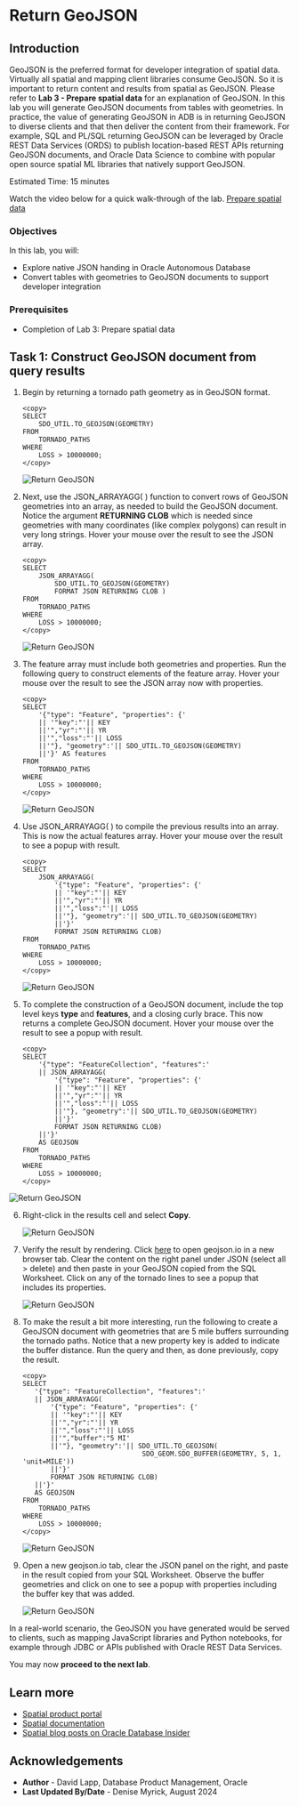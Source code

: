 # Return GeoJSON


## Introduction

GeoJSON is the preferred format for developer integration of spatial data. Virtually all spatial and mapping client libraries consume GeoJSON. So it is important to return content and results from spatial as GeoJSON. Please refer to **Lab 3 - Prepare spatial data** for an explanation of GeoJSON. In this lab you will generate GeoJSON documents from tables with geometries. In practice, the value of generating GeoJSON in ADB is in returning GeoJSON to diverse clients and that then deliver the content from their framework. For example, SQL and PL/SQL returning GeoJSON can be leveraged by Oracle REST Data Services (ORDS) to publish location-based REST APIs returning GeoJSON documents, and Oracle Data Science to combine with popular open source spatial ML libraries that natively support GeoJSON.

Estimated Time: 15 minutes

Watch the video below for a quick walk-through of the lab.
[Prepare spatial data](videohub:1_bj22bt29)

### Objectives

In this lab, you will:

* Explore native JSON handing in Oracle Autonomous Database
* Convert tables with geometries to GeoJSON documents to support developer integration

### Prerequisites

* Completion of Lab 3: Prepare spatial data

## Task 1: Construct GeoJSON document from query results

1. Begin by returning a tornado path geometry as in GeoJSON format.

      ```
      <copy> 
      SELECT
          SDO_UTIL.TO_GEOJSON(GEOMETRY)
      FROM
          TORNADO_PATHS
      WHERE
          LOSS > 10000000;
      </copy>
      ```

      ![Return GeoJSON](images/return-geojson-01.png)

2. Next, use the JSON_ARRAYAGG( ) function to convert rows of GeoJSON geometries into an array, as needed to build the GeoJSON document. Notice the argument **RETURNING CLOB** which is needed since geometries with many coordinates (like complex polygons) can result in very long strings. Hover your mouse over the result to see the JSON array.

      ```
      <copy> 
      SELECT
          JSON_ARRAYAGG(
              SDO_UTIL.TO_GEOJSON(GEOMETRY) 
              FORMAT JSON RETURNING CLOB )
      FROM
          TORNADO_PATHS
      WHERE
          LOSS > 10000000;
      </copy>
      ```

      ![Return GeoJSON](images/return-geojson-02.png)

3. The feature array must include both geometries and properties. Run the following query to construct elements of the feature array. Hover your mouse over the result to see the JSON array now with properties.


      ```
      <copy> 
      SELECT
          '{"type": "Feature", "properties": {'
          || '"key":"'|| KEY
          ||'","yr":"'|| YR
          ||'","loss":"'|| LOSS
          ||'"}, "geometry":'|| SDO_UTIL.TO_GEOJSON(GEOMETRY)
          ||'}' AS features
      FROM
          TORNADO_PATHS
      WHERE
          LOSS > 10000000;
      </copy>
      ```

      ![Return GeoJSON](images/return-geojson-03.png)

4.  Use JSON_ARRAYAGG( ) to compile the previous results into an array. This is now the actual features array. Hover your mouse over the result to see a popup with result.

    ```
    <copy> 
    SELECT
        JSON_ARRAYAGG( 
            '{"type": "Feature", "properties": {'
            || '"key":"'|| KEY
            ||'","yr":"'|| YR
            ||'","loss":"'|| LOSS
            ||'"}, "geometry":'|| SDO_UTIL.TO_GEOJSON(GEOMETRY)
            ||'}' 
            FORMAT JSON RETURNING CLOB)   
    FROM
        TORNADO_PATHS
    WHERE
        LOSS > 10000000;
    </copy>
    ```

    ![Return GeoJSON](images/return-geojson-04.png)


5.  To complete the construction of a GeoJSON document, include the top level keys **type** and **features**, and a closing curly brace. This now returns a complete GeoJSON document. Hover your mouse over the result to see a popup with result.

    ```
    <copy> 
    SELECT
        '{"type": "FeatureCollection", "features":'
        || JSON_ARRAYAGG( 
            '{"type": "Feature", "properties": {'
            || '"key":"'|| KEY
            ||'","yr":"'|| YR
            ||'","loss":"'|| LOSS
            ||'"}, "geometry":'|| SDO_UTIL.TO_GEOJSON(GEOMETRY)
            ||'}' 
            FORMAT JSON RETURNING CLOB) 
        ||'}'
        AS GEOJSON
    FROM
        TORNADO_PATHS
    WHERE
        LOSS > 10000000;
    </copy>
    ```

  ![Return GeoJSON](images/return-geojson-05.png)

 6. Right-click in the results cell and select **Copy**.

      ![Return GeoJSON](images/return-geojson-06.png)

 7. Verify the result by rendering. Click [here](http://geojson.io) to open geojson.io in a new browser tab. Clear the content on the right panel under JSON (select all > delete) and then paste in your GeoJSON copied from the SQL Worksheet. Click on any of the tornado lines to see a popup that includes its properties.

       ![Return GeoJSON](images/return-geojson-07.png)

 8. To make the result a bit more interesting, run the following to create a GeoJSON document with geometries that are 5 mile buffers surrounding the tornado paths.  Notice that a new property key is added to indicate the buffer distance. Run the query and then, as done previously, copy the result.

       ```
       <copy> 
       SELECT
          '{"type": "FeatureCollection", "features":'
          || JSON_ARRAYAGG( 
              '{"type": "Feature", "properties": {'
              || '"key":"'|| KEY
              ||'","yr":"'|| YR
              ||'","loss":"'|| LOSS
              ||'","buffer":"5 MI'
              ||'"}, "geometry":'|| SDO_UTIL.TO_GEOJSON(
                                     SDO_GEOM.SDO_BUFFER(GEOMETRY, 5, 1, 'unit=MILE'))
              ||'}' 
              FORMAT JSON RETURNING CLOB)   
          ||'}'
          AS GEOJSON
       FROM
           TORNADO_PATHS
       WHERE
           LOSS > 10000000;
       </copy>
       ```

       ![Return GeoJSON](images/return-geojson-08.png)

9. Open a new geojson.io tab, clear the JSON panel on the right, and paste in the result copied from your SQL Worksheet. Observe the buffer geometries and click on one to see a popup with properties including the buffer key that was added.

      ![Return GeoJSON](images/return-geojson-09.png)


  In a real-world scenario, the GeoJSON you have generated would be served to clients, such as mapping JavaScript libraries and Python notebooks, for example through JDBC or APIs published with Oracle REST Data Services.


You may now **proceed to the next lab**.

## Learn more

* [Spatial product portal](https://oracle.com/goto/spatial)
* [Spatial documentation](https://docs.oracle.com/en/database/oracle/oracle-database/19/spatl)
* [Spatial blog posts on Oracle Database Insider](https://blogs.oracle.com/database/category/db-spatial)

## Acknowledgements

* **Author** - David Lapp, Database Product Management, Oracle
* **Last Updated By/Date** - Denise Myrick, August 2024